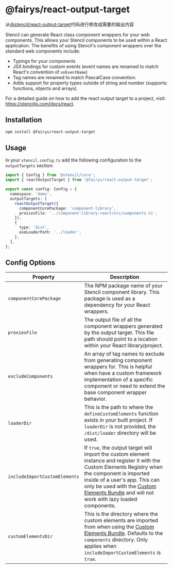 # @fairys/react-output-target

从[@stencil/react-output-target](https://github.com/ionic-team/stencil-ds-output-targets)代码进行修改成需要的输出内容

Stencil can generate React class component wrappers for your web components. This allows your Stencil components to be used within a React application. The benefits of using Stencil's component wrappers over the standard web components include:

- Typings for your components
- JSX bindings for custom events (event names are renamed to match React's convention of `onEventName`)
- Tag names are renamed to match PascalCase convention.
- Adds support for property types outside of string and number (supports: functions, objects and arrays).

For a detailed guide on how to add the react output target to a project, visit: https://stenciljs.com/docs/react.

## Installation

```bash
npm install @fairys/react-output-target
```

## Usage

In your `stencil.config.ts` add the following configuration to the `outputTargets` section:

```ts
import { Config } from '@stencil/core';
import { reactOutputTarget } from '@fairys/react-output-target';

export const config: Config = {
  namespace: 'demo',
  outputTargets: [
    reactOutputTarget({
      componentCorePackage: 'component-library',
      proxiesFile: '../component-library-react/src/components.ts',
    }),
    {
      type: 'dist',
      esmLoaderPath: '../loader',
    },
  ],
};
```

## Config Options

| Property                      | Description                                                                                                                                                                                                                                                                                                                      |
| ----------------------------- | -------------------------------------------------------------------------------------------------------------------------------------------------------------------------------------------------------------------------------------------------------------------------------------------------------------------------------- |
| `componentCorePackage`        | The NPM package name of your Stencil component library. This package is used as a dependency for your React wrappers.                                                                                                                                                                                                            |
| `proxiesFile`                 | The output file of all the component wrappers generated by the output target. This file path should point to a location within your React library/project.                                                                                                                                                                       |
| `excludeComponents`           | An array of tag names to exclude from generating component wrappers for. This is helpful when have a custom framework implementation of a specific component or need to extend the base component wrapper behavior.                                                                                                              |
| `loaderDir`                   | This is the path to where the `defineCustomElements` function exists in your built project. If `loaderDir` is not provided, the `/dist/loader` directory will be used.                                                                                                                                                           |
| `includeImportCustomElements` | If `true`, the output target will import the custom element instance and register it with the Custom Elements Registry when the component is imported inside of a user's app. This can only be used with the [Custom Elements Bundle](https://stenciljs.com/docs/custom-elements) and will not work with lazy loaded components. |
| `customElementsDir`           | This is the directory where the custom elements are imported from when using the [Custom Elements Bundle](https://stenciljs.com/docs/custom-elements). Defaults to the `components` directory. Only applies when `includeImportCustomElements` is `true`.                                                                        |
